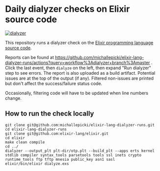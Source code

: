 # Daily dialyzer checks on Elixir source code

[![dialyzer](https://github.com/michallepicki/elixir-lang-dialyzer-runs/workflows/dialyzer/badge.svg?branch=master)](https://github.com/michallepicki/elixir-lang-dialyzer-runs/actions?query=workflow%3Adialyzer+branch%3Amaster)

This repository runs a dialyzer check on the [Elixir programming language source code](https://github.com/elixir-lang/elixir).

Reports can be found at https://github.com/michallepicki/elixir-lang-dialyzer-runs/actions?query=workflow%3Adialyzer+branch%3Amaster . Click the last event, then `dialyze` on the left, then expand "Run dialyzer" step to see errors. The report is also uploaded as a build artifact. Potential issues are at the top of the output (if any). Filtered non-issues are printed but don't affect the success/failure status code.

Occasionally, filtering code will have to be updated when line numbers change.

## How to run the check locally

```
git clone git@github.com:michallepicki/elixir-lang-dialyzer-runs.git
cd elixir-lang-dialyzer-runs
git clone git@github.com:elixir-lang/elixir.git
cd elixir
make clean compile
cd ../
dialyzer --output_plt plt-dir/otp.plt --build_plt --apps erts kernel stdlib compiler syntax_tools parsetools tools ssl inets crypto runtime_tools ftp tftp mnesia public_key asn1 sasl
elixir/bin/elixir dialyze.exs
```